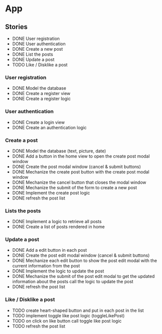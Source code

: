 # App

## Stories

- DONE User registration
- DONE User authentication
- DONE Create a new post
- DONE List the posts
- DONE Update a post
- TODO Like / Disklike a post

### User registration

- DONE Model the database
- DONE Create a register view
- DONE Create a register logic

### User authentication

- DONE Create a login view
- DONE Create an authentication logic

### Create a post

- DONE Model the database (text, picture, date)
- DONE Add a button in the home view to open the create post modal window
- DONE Create the post modal window (cancel & submit buttons)
- DONE Mechanize the create post button with the create post modal window
- DONE Mechanize the cancel button that closes the modal window
- DONE Mechanize the submit of the form to create a new post
- DONE Implement the create post logic
- DONE refresh the post list

### Lists the posts

- DONE Implement a logic to retrieve all posts
- DONE Create a list of posts rendered in home

### Update a post

- DONE Add a edit button in each post
- DONE Create the post edit modal window (cancel & submit buttons)
- DONE Mechanize each edit button to show the post edit modal with the current information from the post
- DONE Implement the logic to update the post
- DONE Mechanize the submit of the post edit modal to get the updated information about the posts call the logic to update the post
- DONE refresh the post list

### Like / Disklike a post

- TODO create heart-shaped button and put in each post in the list
- TODO implement toggle like post logic (toggleLikePost)
- TODO on click on like button call toggle like post logic
- TODO refresh the post list